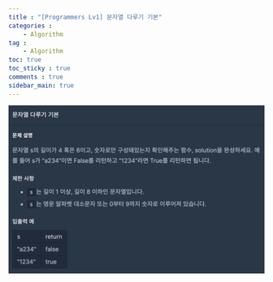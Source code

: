 ```yaml
---
title : "[Programmers Lv1] 문자열 다루기 기본"
categories :
    - Algorithm
tag :
    - Algorithm
toc: true
toc_sticky : true
comments : true
sidebar_main: true
---
```


<img src="../../images/basic_str.png" alt="basic_str" style="zoom:50%;" />
